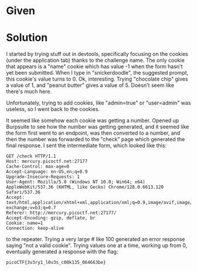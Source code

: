 # Given

# Solution
I started by trying stuff out in devtools, specifically focusing on the cookies (under the application tab)
thanks to the challenge name.
The only cookie that appears is a "name" cookie which has value -1 when the form hasn't yet been submitted.
When I type in "snickerdoodle", the suggested prompt, this cookie's value turns to 0.
Ok, interesting.
Trying "chocolate chip" gives a value of 1, and "peanut butter" gives a value of 5.
Doesn't seem like there's much here. 

Unfortunately, trying to add cookies, like "admin=true" or "user=admin" was useless, so I went back to the cookies.

It seemed like somehow each cookie was getting a number.
Opened up Burpsuite to see how the number was getting generated, and it seemed like the form first went to an endpoint,
was then converted to a number, and then the number was forwarded to the "check" page which generated the final response.
I sent the intermediate form, which looked like this:
```
GET /check HTTP/1.1
Host: mercury.picoctf.net:27177
Cache-Control: max-age=0
Accept-Language: en-US,en;q=0.9
Upgrade-Insecure-Requests: 1
User-Agent: Mozilla/5.0 (Windows NT 10.0; Win64; x64) AppleWebKit/537.36 (KHTML, like Gecko) Chrome/128.0.6613.120 Safari/537.36
Accept: text/html,application/xhtml+xml,application/xml;q=0.9,image/avif,image/webp,image/apng,*/*;q=0.8,application/signed-exchange;v=b3;q=0.7
Referer: http://mercury.picoctf.net:27177/
Accept-Encoding: gzip, deflate, br
Cookie: name=1
Connection: keep-alive
```
to the repeater.
Trying a very large # like 100 generated an error response saying "not a valid cookie". 
Trying values one at a time, working up from 0, eventually generated a response with the flag:
```
picoCTF{3v3ry1_l0v3s_c00k135_064663be}
```
